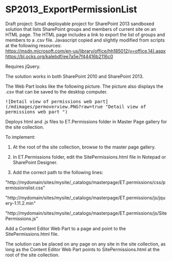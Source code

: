 # SP2013_ExportPermissionList
Draft project: Small deployable project for SharePoint 2013 sandboxed solution that lists SharePoint groups and members of current site on an HTML page. 
The HTML page includes a link to export the list of groups and members to a .csv file. Javascript copied and slightly modified from scripts at the following resources:<br>
https://msdn.microsoft.com/en-us/library/office/hh185012(v=office.14).aspx <br>
https://bl.ocks.org/kalebdf/ee7a5e7f44416b2116c0

Requires jQuery.

The solution works in both SharePoint 2010 and SharePoint 2013. 

The Web Part looks like the following picture. The picture also displays the .csv that can be saved to the desktop computer.

<kbd>
![Detail view of permissions web part](/mdimages/permoverview.PNG?raw=true "Detail view of permissions web part
")
</kbd>


Deploys html and .js files to ET.Permissions folder in Master Page gallery for the site collection. 

To implement:

1. At the root of the site collection, browse to the master page gallery. 

2. In ET.Permissions folder, edit the SitePermissions.html file in Notepad or SharePoint Designer. 

3. Add the correct path to the following lines:

 "http://mydomain/sites/mysite/_catalogs/masterpage/ET.permissions/css/permissionslist.css"
 
 "http://mydomain/sites/mysite/_catalogs/masterpage/ET.permissions/js/jquery-1.11.2.min" 
 

"http://mydomain/sites/mysite/_catalogs/masterpage/ET.permissions/js/SitePermissions.js" 

Add a Content Editor Web Part to a page and point to the SitePermissions.html file.

The solution can be placed on any page on any site in the site collection, as long as the Content Editor Web Part points to SitePermissions.html at the root of the site collection.
